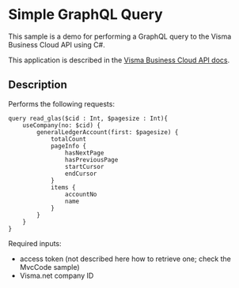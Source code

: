 # Simple GraphQL Query

This sample is a demo for performing a GraphQL query to the Visma Business Cloud API using C#.

This application is described in the [Visma Business Cloud API docs](https://business.visma.net/apidocs/docs/exploring-api/code).

## Description

Performs the following requests:
```
query read_glas($cid : Int, $pagesize : Int){
    useCompany(no: $cid) {
        generalLedgerAccount(first: $pagesize) {
            totalCount
            pageInfo {
                hasNextPage
                hasPreviousPage
                startCursor
                endCursor
            }
            items {
                accountNo
                name
            }
        }
    }
}
```

Required inputs:
- access token (not described here how to retrieve one; check the MvcCode sample)
- Visma.net company ID
